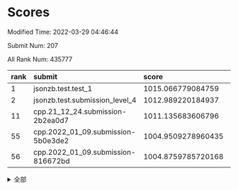 # Scores

Modified Time: 2022-03-29 04:46:44

Submit Num: 207

All Rank Num: 435777

| rank |               submit               |       score        |       sigma        | pk_num |
| :--- | :--------------------------------- | :----------------- | :----------------- | :----- |
| 1    | jsonzb.test.test_1                 | 1015.066779084759  | 0.8495482568496583 | 8419   |
| 2    | jsonzb.test.submission_level_4     | 1012.989220184937  | 0.8416546800842346 | 8419   |
| 11   | cpp.21_12_24.submission-2b2ea0d7   | 1011.135683606796  | 0.7700059548184519 | 8414   |
| 55   | cpp.2022_01_09.submission-5b0e3de2 | 1004.9509278960435 | 0.7398555992087303 | 8419   |
| 56   | cpp.2022_01_09.submission-816672bd | 1004.8759785720168 | 0.7274708306218287 | 8422   |


<details>
<summary>全部</summary>

| rank |                 submit                 |       score        |       sigma        | pk_num |
| :--- | :------------------------------------- | :----------------- | :----------------- | :----- |
| 1    | jsonzb.test.test_1                     | 1015.066779084759  | 0.8495482568496583 | 8419   |
| 2    | jsonzb.test.submission_level_4         | 1012.989220184937  | 0.8416546800842346 | 8419   |
| 3    | gobigger.level_3.submission_level_3_43 | 1011.9721695780087 | 0.7881691241086822 | 8420   |
| 4    | gobigger.level_3.submission_level_3_25 | 1011.9484230769683 | 0.7880867783993102 | 8419   |
| 5    | gobigger.level_3.submission_level_3_3  | 1011.8304266402507 | 0.7821022460481951 | 8422   |
| 6    | gobigger.level_3.submission_level_3_12 | 1011.6637753273948 | 0.7869301679699061 | 8417   |
| 7    | gobigger.level_3.submission_level_3_40 | 1011.4709712302441 | 0.7727616898008687 | 8418   |
| 8    | gobigger.level_3.submission_level_3_22 | 1011.4520863055669 | 0.7848590774492005 | 8424   |
| 9    | gobigger.level_3.submission_level_3_24 | 1011.3241361316295 | 0.7735700748769153 | 8424   |
| 10   | gobigger.level_3.submission_level_3_19 | 1011.1826858958642 | 0.7800019954593647 | 8424   |
| 11   | cpp.21_12_24.submission-2b2ea0d7       | 1011.135683606796  | 0.7700059548184519 | 8414   |
| 12   | gobigger.level_3.submission_level_3_44 | 1010.9313825403864 | 0.7697064273692096 | 8413   |
| 13   | gobigger.level_3.submission_level_3_8  | 1010.9304740422364 | 0.7750922650511556 | 8424   |
| 14   | gobigger.level_3.submission_level_3_48 | 1010.8399788553743 | 0.7705179202769384 | 8424   |
| 15   | gobigger.level_3.submission_level_3_0  | 1010.7602980492442 | 0.7567346714747638 | 8420   |
| 16   | gobigger.level_3.submission_level_3_17 | 1010.6954476124887 | 0.7489923067191505 | 8420   |
| 17   | gobigger.level_3.submission_level_3_34 | 1010.6789960689346 | 0.7710755368982976 | 8420   |
| 18   | gobigger.level_3.submission_level_3_31 | 1010.5843729358777 | 0.7714270431108252 | 8420   |
| 19   | gobigger.level_3.submission_level_3_47 | 1010.5647127988306 | 0.7673442613875997 | 8422   |
| 20   | gobigger.level_3.submission_level_3_13 | 1010.5605668249636 | 0.7742605312922922 | 8413   |
| 21   | gobigger.level_3.submission_level_3_5  | 1010.5540814131654 | 0.7785377039534264 | 8416   |
| 22   | gobigger.level_3.submission_level_3_9  | 1010.5008207446544 | 0.7642103270509981 | 8425   |
| 23   | gobigger.level_3.submission_level_3_1  | 1010.4344340252317 | 0.7586941839143659 | 8420   |
| 24   | gobigger.level_3.submission_level_3_46 | 1010.4319265427505 | 0.781813119997162  | 8421   |
| 25   | gobigger.level_3.submission_level_3_15 | 1010.4193325457464 | 0.7388020808521297 | 8424   |
| 26   | gobigger.level_3.submission_level_3_6  | 1010.400432701004  | 0.7854940289256204 | 8423   |
| 27   | gobigger.level_3.submission_level_3_45 | 1010.2652824822321 | 0.7692998769204809 | 8420   |
| 28   | gobigger.level_3.submission_level_3_37 | 1010.1795803129821 | 0.7756978501447712 | 8424   |
| 29   | gobigger.level_3.submission_level_3_14 | 1010.0146808594144 | 0.7676751075470438 | 8420   |
| 30   | gobigger.level_3.submission_level_3_27 | 1009.9186147583284 | 0.7620215920961585 | 8420   |
| 31   | gobigger.level_3.submission_level_3_36 | 1009.8099525454423 | 0.7567188250374348 | 8422   |
| 32   | gobigger.level_3.submission_level_3_42 | 1009.8036055952252 | 0.7493018294101149 | 8420   |
| 33   | gobigger.level_3.submission_level_3_33 | 1009.7817538172719 | 0.7735129065889077 | 8422   |
| 34   | gobigger.level_3.submission_level_3_20 | 1009.7606339276921 | 0.7571307663740143 | 8422   |
| 35   | gobigger.level_3.submission_level_3_32 | 1009.7497216765571 | 0.7570626328569942 | 8419   |
| 36   | gobigger.level_3.submission_level_3_7  | 1009.7143147719694 | 0.74863969116805   | 8425   |
| 37   | gobigger.level_3.submission_level_3_11 | 1009.6910252099141 | 0.7331851045153782 | 8424   |
| 38   | gobigger.level_3.submission_level_3_41 | 1009.566925251772  | 0.7642478594956039 | 8421   |
| 39   | gobigger.level_3.submission_level_3_49 | 1009.4936204830245 | 0.7544928948334808 | 8425   |
| 40   | gobigger.level_3.submission_level_3_18 | 1009.4371075106552 | 0.7442178024133554 | 8423   |
| 41   | gobigger.level_3.submission_level_3_16 | 1009.4054962940804 | 0.7532156506674587 | 8417   |
| 42   | gobigger.level_3.submission_level_3_29 | 1009.3968170571904 | 0.7504712460823268 | 8421   |
| 43   | gobigger.level_3.submission_level_3_39 | 1009.3770683554527 | 0.7392432819027369 | 8415   |
| 44   | gobigger.level_3.submission_level_3_35 | 1009.3016485662449 | 0.7551497079910168 | 8420   |
| 45   | gobigger.level_3.submission_level_3_26 | 1009.2661637873325 | 0.7563569197319021 | 8420   |
| 46   | gobigger.level_3.submission_level_3_2  | 1008.9677703377203 | 0.7555592552366455 | 8423   |
| 47   | gobigger.level_3.submission_level_3_38 | 1008.9360234873969 | 0.7368751939203702 | 8420   |
| 48   | gobigger.level_3.submission_level_3_23 | 1008.9200978914017 | 0.7566190302818021 | 8421   |
| 49   | gobigger.level_3.submission_level_3_30 | 1008.8487028078966 | 0.758610814604813  | 8422   |
| 50   | gobigger.level_3.submission_level_3_10 | 1008.6993840522075 | 0.7677361274529128 | 8416   |
| 51   | gobigger.level_3.submission_level_3_4  | 1008.5809836535849 | 0.743829197478774  | 8418   |
| 52   | gobigger.level_3.submission_level_3_28 | 1008.1814772864502 | 0.7477330775250375 | 8417   |
| 53   | gobigger.level_3.submission_level_3_21 | 1007.8971471185772 | 0.7451752984538302 | 8423   |
| 54   | gobigger.level_1.submission_level_1_41 | 1005.0694685445611 | 0.7251220866060294 | 8419   |
| 55   | cpp.2022_01_09.submission-5b0e3de2     | 1004.9509278960435 | 0.7398555992087303 | 8419   |
| 56   | cpp.2022_01_09.submission-816672bd     | 1004.8759785720168 | 0.7274708306218287 | 8422   |
| 57   | gobigger.level_1.submission_level_1_45 | 1004.6858589370049 | 0.7150555544046617 | 8427   |
| 58   | gobigger.level_1.submission_level_1_8  | 1004.5334948779936 | 0.7277270152795653 | 8422   |
| 59   | gobigger.level_1.submission_level_1_6  | 1004.3810072664188 | 0.7150194070665381 | 8419   |
| 60   | gobigger.level_1.submission_level_1_13 | 1004.1193730962818 | 0.7255142943110862 | 8420   |
| 61   | gobigger.level_1.submission_level_1_31 | 1004.1060383367575 | 0.7030003940769963 | 8420   |
| 62   | gobigger.level_1.submission_level_1_47 | 1004.0874158155266 | 0.7288008519246654 | 8422   |
| 63   | gobigger.level_1.submission_level_1_43 | 1004.017894335154  | 0.7088975134464396 | 8423   |
| 64   | gobigger.level_1.submission_level_1_0  | 1003.9781286174259 | 0.7122272167998694 | 8419   |
| 65   | gobigger.level_1.submission_level_1_34 | 1003.8909680978221 | 0.7192677190193365 | 8423   |
| 66   | gobigger.level_1.submission_level_1_23 | 1003.7624044568126 | 0.7172986358398971 | 8420   |
| 67   | gobigger.level_1.submission_level_1_7  | 1003.7269084261109 | 0.7204701933125772 | 8425   |
| 68   | gobigger.level_1.submission_level_1_20 | 1003.6872281229453 | 0.7244175277605231 | 8420   |
| 69   | gobigger.level_1.submission_level_1_2  | 1003.6850524121769 | 0.726731363461922  | 8423   |
| 70   | gobigger.level_1.submission_level_1_29 | 1003.6491830313693 | 0.7084599416591535 | 8415   |
| 71   | gobigger.level_1.submission_level_1_49 | 1003.5887014204811 | 0.7188567610323213 | 8421   |
| 72   | gobigger.level_1.submission_level_1_30 | 1003.5809123116236 | 0.7280224719906634 | 8422   |
| 73   | gobigger.level_1.submission_level_1_42 | 1003.5536479707789 | 0.7206281968246814 | 8418   |
| 74   | gobigger.level_1.submission_level_1_12 | 1003.5117718578524 | 0.7225688828851956 | 8423   |
| 75   | gobigger.level_1.submission_level_1_33 | 1003.49176739534   | 0.7147302902413334 | 8422   |
| 76   | gobigger.level_1.submission_level_1_36 | 1003.3784905342645 | 0.723072362391384  | 8420   |
| 77   | gobigger.level_1.submission_level_1_1  | 1003.3782527234723 | 0.7071818332203086 | 8425   |
| 78   | gobigger.level_1.submission_level_1_10 | 1003.3586813521866 | 0.7208833238035838 | 8418   |
| 79   | gobigger.level_1.submission_level_1_22 | 1003.3325004120602 | 0.7112285860475204 | 8418   |
| 80   | gobigger.level_1.submission_level_1_14 | 1003.28683045935   | 0.7006393296477098 | 8423   |
| 81   | gobigger.level_1.submission_level_1_4  | 1003.2453832269304 | 0.716954105931034  | 8416   |
| 82   | gobigger.level_1.submission_level_1_37 | 1003.2433725311311 | 0.7170504006771883 | 8422   |
| 83   | gobigger.level_1.submission_level_1_27 | 1003.2318542230969 | 0.7262904670128275 | 8420   |
| 84   | gobigger.level_1.submission_level_1_26 | 1003.2193281098795 | 0.7218372785914682 | 8421   |
| 85   | gobigger.level_1.submission_level_1_16 | 1003.1985092907013 | 0.7104776555742932 | 8424   |
| 86   | gobigger.level_1.submission_level_1_24 | 1003.1576385976205 | 0.716204400092324  | 8423   |
| 87   | gobigger.level_1.submission_level_1_21 | 1003.0925038963211 | 0.7174296719650394 | 8421   |
| 88   | gobigger.level_1.submission_level_1_35 | 1002.9880809518202 | 0.7191644925550629 | 8419   |
| 89   | gobigger.level_1.submission_level_1_40 | 1002.7441508482474 | 0.7145996150048941 | 8420   |
| 90   | gobigger.level_1.submission_level_1_5  | 1002.7358336822647 | 0.712529964546462  | 8426   |
| 91   | gobigger.level_1.submission_level_1_38 | 1002.6998918348897 | 0.7199655791905213 | 8423   |
| 92   | gobigger.level_1.submission_level_1_46 | 1002.6437601037665 | 0.7108689767804431 | 8422   |
| 93   | gobigger.level_1.submission_level_1_25 | 1002.6265453480571 | 0.7175410815641412 | 8423   |
| 94   | gobigger.level_1.submission_level_1_28 | 1002.5990940083221 | 0.703394566448715  | 8421   |
| 95   | gobigger.level_1.submission_level_1_9  | 1002.5886714556556 | 0.7044345204526313 | 8421   |
| 96   | gobigger.level_1.submission_level_1_18 | 1002.5576412703037 | 0.7296909387144885 | 8418   |
| 97   | gobigger.level_1.submission_level_1_32 | 1002.4325570736344 | 0.7081794041470583 | 8421   |
| 98   | gobigger.level_1.submission_level_1_15 | 1002.3954183039991 | 0.7204615685544524 | 8421   |
| 99   | gobigger.level_1.submission_level_1_19 | 1002.3593872844535 | 0.713405777852483  | 8420   |
| 100  | gobigger.level_1.submission_level_1_3  | 1002.2996330384667 | 0.710101576714038  | 8414   |
| 101  | gobigger.level_1.submission_level_1_11 | 1002.1308931489085 | 0.7253844228310372 | 8423   |
| 102  | gobigger.level_1.submission_level_1_48 | 1002.085279282037  | 0.712672524465456  | 8420   |
| 103  | gobigger.level_1.submission_level_1_17 | 1002.0089283805189 | 0.7085562790847046 | 8425   |
| 104  | gobigger.level_1.submission_level_1_44 | 1001.7556608736613 | 0.704859160067826  | 8421   |
| 105  | gobigger.level_1.submission_level_1_39 | 1001.6094629381469 | 0.7056787303013065 | 8421   |
| 106  | gobigger.random.submission_random_41   | 997.5499233569456  | 0.7052123330171961 | 8424   |
| 107  | gobigger.random.submission_random_27   | 997.4130438757505  | 0.7003212515163695 | 8422   |
| 108  | gobigger.random.submission_random_18   | 997.1095453854351  | 0.7060072843916636 | 8421   |
| 109  | gobigger.random.submission_random_44   | 996.9603766191237  | 0.7160700622516827 | 8421   |
| 110  | gobigger.random.submission_random_13   | 996.8254086060335  | 0.7074848297702719 | 8420   |
| 111  | gobigger.random.submission_random_19   | 996.563351298203   | 0.7011514398868894 | 8421   |
| 112  | gobigger.random.submission_random_4    | 996.5246452932373  | 0.7077920306995911 | 8417   |
| 113  | gobigger.random.submission_random_7    | 996.4934515875701  | 0.723714221156783  | 8421   |
| 114  | gobigger.random.submission_random_30   | 996.4763485585707  | 0.7140038763219524 | 8421   |
| 115  | gobigger.random.submission_random_8    | 996.4160001853027  | 0.7089994366062018 | 8415   |
| 116  | gobigger.random.submission_random_43   | 996.3905365403427  | 0.720140152433785  | 8421   |
| 117  | gobigger.random.submission_random_9    | 996.3596204833584  | 0.7043012608146001 | 8419   |
| 118  | gobigger.random.submission_random_20   | 996.3443762425184  | 0.7213055464310025 | 8423   |
| 119  | gobigger.random.submission_random_16   | 996.3145223735291  | 0.7134034323952234 | 8420   |
| 120  | gobigger.random.submission_random_11   | 996.2531135611607  | 0.7174426904335981 | 8422   |
| 121  | gobigger.random.submission_random_26   | 996.2096555508415  | 0.7077500133823178 | 8425   |
| 122  | gobigger.random.submission_random_39   | 996.1814729245046  | 0.7159164072846695 | 8424   |
| 123  | gobigger.random.submission_random_34   | 996.1556252044426  | 0.7121025482201032 | 8416   |
| 124  | gobigger.random.submission_random_12   | 996.1257861123355  | 0.7008092540426937 | 8419   |
| 125  | gobigger.random.submission_random_3    | 996.1193096995327  | 0.7088438595614451 | 8421   |
| 126  | gobigger.random.submission_random_0    | 995.9964486709808  | 0.7068402603763392 | 8420   |
| 127  | gobigger.random.submission_random_46   | 995.9751136743477  | 0.7014449932411014 | 8420   |
| 128  | gobigger.random.submission_random_14   | 995.9390620583135  | 0.7011029483470662 | 8418   |
| 129  | gobigger.random.submission_random_2    | 995.9381247613261  | 0.7054499669112672 | 8423   |
| 130  | gobigger.random.submission_random_29   | 995.9370391934921  | 0.7060800925713806 | 8419   |
| 131  | gobigger.random.submission_random_38   | 995.9367410797599  | 0.7104968061268938 | 8415   |
| 132  | gobigger.random.submission_random_22   | 995.9216151099367  | 0.7382036753376261 | 8419   |
| 133  | gobigger.random.submission_random_10   | 995.8723471037731  | 0.7100363887687033 | 8423   |
| 134  | gobigger.random.submission_random_42   | 995.7852330967701  | 0.7109723906939271 | 8424   |
| 135  | gobigger.random.submission_random_25   | 995.755791624631   | 0.7095412338110629 | 8420   |
| 136  | gobigger.random.submission_random_35   | 995.7399995786233  | 0.713474486528688  | 8421   |
| 137  | gobigger.random.submission_random_28   | 995.6941333523928  | 0.7063221528678373 | 8419   |
| 138  | gobigger.random.submission_random_37   | 995.671485636965   | 0.7074789480132654 | 8423   |
| 139  | gobigger.random.submission_random_33   | 995.6660240702528  | 0.7129053706442111 | 8419   |
| 140  | gobigger.random.submission_random_31   | 995.6280521240918  | 0.7188980475599671 | 8418   |
| 141  | gobigger.random.submission_random_49   | 995.6075909050365  | 0.719987841414223  | 8421   |
| 142  | gobigger.random.submission_random_40   | 995.5794377777762  | 0.7267550331774102 | 8427   |
| 143  | gobigger.random.submission_random_6    | 995.569494840576   | 0.7129439068828839 | 8420   |
| 144  | gobigger.random.submission_random_1    | 995.5376564329513  | 0.7204403699342437 | 8427   |
| 145  | gobigger.random.submission_random_36   | 995.5157494401843  | 0.6996746802448612 | 8419   |
| 146  | gobigger.random.submission_random_5    | 995.4460937871708  | 0.7059732750417014 | 8423   |
| 147  | gobigger.random.submission_random_45   | 995.3964330101636  | 0.705926740393891  | 8420   |
| 148  | gobigger.random.submission_random_48   | 995.377539495387   | 0.7272970070781746 | 8425   |
| 149  | gobigger.random.submission_random_47   | 995.3158351292627  | 0.7128296875729496 | 8418   |
| 150  | gobigger.random.submission_random_17   | 995.2759910279802  | 0.7164085400085959 | 8420   |
| 151  | gobigger.random.submission_random_24   | 995.1205743103397  | 0.7257872904506234 | 8419   |
| 152  | gobigger.random.submission_random_23   | 995.0915285930671  | 0.6995785495164891 | 8419   |
| 153  | gobigger.random.submission_random_21   | 995.0064220820955  | 0.7165667230896626 | 8420   |
| 154  | gobigger.random.submission_random_32   | 994.837194283043   | 0.7280132777129142 | 8423   |
| 155  | gobigger.random.submission_random_15   | 994.8118814402146  | 0.7091038872751064 | 8420   |
| 156  | gobigger.level_2.submission_level_2_12 | 994.1279868589234  | 0.7207864616818291 | 8421   |
| 157  | gobigger.level_2.submission_level_2_8  | 993.9215718588482  | 0.7294410122736962 | 8421   |
| 158  | gobigger.level_2.submission_level_2_14 | 993.7392787431337  | 0.73636745266144   | 8421   |
| 159  | gobigger.level_2.submission_level_2_11 | 993.6299590300797  | 0.7399274937533545 | 8419   |
| 160  | gobigger.level_2.submission_level_2_1  | 993.4914717042603  | 0.7422034349710426 | 8415   |
| 161  | gobigger.level_2.submission_level_2_6  | 993.4593136090544  | 0.7225755321886486 | 8422   |
| 162  | gobigger.level_2.submission_level_2_47 | 993.4434307011852  | 0.7356364852665574 | 8420   |
| 163  | gobigger.level_2.submission_level_2_42 | 993.3821290421573  | 0.7387106021960395 | 8421   |
| 164  | gobigger.level_2.submission_level_2_15 | 993.2012118568807  | 0.7396714277566395 | 8423   |
| 165  | gobigger.level_2.submission_level_2_2  | 993.1434139937968  | 0.7467197900407987 | 8422   |
| 166  | gobigger.level_2.submission_level_2_28 | 993.0070092352471  | 0.7317163222628876 | 8422   |
| 167  | gobigger.level_2.submission_level_2_21 | 992.9625441444263  | 0.7488222880118582 | 8422   |
| 168  | gobigger.level_2.submission_level_2_46 | 992.7255913235422  | 0.7399014499734716 | 8418   |
| 169  | gobigger.level_2.submission_level_2_31 | 992.6743736986518  | 0.7494393551888798 | 8421   |
| 170  | gobigger.level_2.submission_level_2_48 | 992.5612470611812  | 0.7345798444908395 | 8418   |
| 171  | gobigger.level_2.submission_level_2_39 | 992.5551522211597  | 0.7346603674843133 | 8417   |
| 172  | gobigger.level_2.submission_level_2_45 | 992.5030215919403  | 0.74143119884415   | 8422   |
| 173  | gobigger.level_2.submission_level_2_35 | 992.4592739788125  | 0.753069150558128  | 8422   |
| 174  | gobigger.level_2.submission_level_2_4  | 992.4504078522843  | 0.7216567173148447 | 8423   |
| 175  | gobigger.level_2.submission_level_2_0  | 992.3766136471253  | 0.7335595686430706 | 8426   |
| 176  | gobigger.level_2.submission_level_2_23 | 992.3545661031915  | 0.7366094941584854 | 8424   |
| 177  | gobigger.level_2.submission_level_2_20 | 992.336480700134   | 0.737411513529642  | 8423   |
| 178  | gobigger.level_2.submission_level_2_29 | 992.2779856402692  | 0.7467631862195954 | 8425   |
| 179  | gobigger.level_2.submission_level_2_19 | 992.2615081697252  | 0.7401963419137363 | 8422   |
| 180  | gobigger.level_2.submission_level_2_10 | 992.2515749370083  | 0.7500521995768311 | 8422   |
| 181  | gobigger.level_2.submission_level_2_9  | 992.2231258967906  | 0.7299430637905252 | 8417   |
| 182  | gobigger.level_2.submission_level_2_30 | 992.2167246000985  | 0.7647932854826512 | 8423   |
| 183  | gobigger.level_2.submission_level_2_7  | 992.1740581396405  | 0.737104464321352  | 8418   |
| 184  | gobigger.level_2.submission_level_2_27 | 992.043891274313   | 0.7489346620273775 | 8423   |
| 185  | gobigger.level_2.submission_level_2_49 | 991.9273091121883  | 0.7431817163653485 | 8412   |
| 186  | gobigger.level_2.submission_level_2_34 | 991.8892128371826  | 0.7475095892423221 | 8421   |
| 187  | gobigger.level_2.submission_level_2_37 | 991.7402056299809  | 0.7617231204070752 | 8425   |
| 188  | gobigger.level_2.submission_level_2_26 | 991.7321897810441  | 0.7602441485747777 | 8420   |
| 189  | gobigger.level_2.submission_level_2_40 | 991.6639979751114  | 0.7522210873442289 | 8420   |
| 190  | gobigger.level_2.submission_level_2_13 | 991.6437150298016  | 0.7509869099214457 | 8421   |
| 191  | gobigger.level_2.submission_level_2_44 | 991.6398614721038  | 0.7449940982796116 | 8420   |
| 192  | gobigger.level_2.submission_level_2_38 | 991.5905241869897  | 0.7609305628633248 | 8422   |
| 193  | gobigger.level_2.submission_level_2_43 | 991.4462842270954  | 0.7462399888610629 | 8423   |
| 194  | gobigger.level_2.submission_level_2_41 | 991.4284707117993  | 0.7644167267564174 | 8424   |
| 195  | gobigger.level_2.submission_level_2_3  | 991.2405318410014  | 0.7474096692768998 | 8425   |
| 196  | gobigger.level_2.submission_level_2_5  | 991.2331301709713  | 0.7534264468660017 | 8424   |
| 197  | gobigger.level_2.submission_level_2_22 | 991.1722150952208  | 0.7396040943129731 | 8420   |
| 198  | gobigger.level_2.submission_level_2_18 | 991.1487575386683  | 0.7521377071420872 | 8420   |
| 199  | gobigger.level_2.submission_level_2_33 | 991.1071987404492  | 0.7556595511908524 | 8420   |
| 200  | gobigger.level_2.submission_level_2_24 | 991.0022349633142  | 0.7558226993540608 | 8421   |
| 201  | gobigger.level_2.submission_level_2_16 | 990.7955858485966  | 0.7546654124465444 | 8421   |
| 202  | gobigger.level_2.submission_level_2_36 | 990.6686569729783  | 0.753027837857759  | 8422   |
| 203  | gobigger.level_2.submission_level_2_17 | 990.2946600814889  | 0.7711150407187471 | 8417   |
| 204  | gobigger.level_2.submission_level_2_25 | 990.2047600897116  | 0.751038949447627  | 8420   |
| 205  | gobigger.level_2.submission_level_2_32 | 989.5800475761432  | 0.7720760802278118 | 8419   |
| 206  | gobigger.none.submission_none_0        | 979.3422558788088  | 1.1978268240214347 | 8423   |
| 207  | gobigger.none.submission_none_1        | 976.5788134349128  | 1.456701459889156  | 8424   |

</details>
